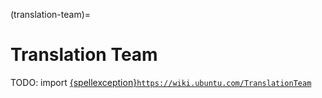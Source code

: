 (translation-team)=
# Translation Team

TODO: import [{spellexception}`https://wiki.ubuntu.com/TranslationTeam`](https://wiki.ubuntu.com/TranslationTeam)
